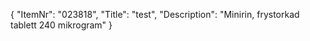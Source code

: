 {
  "ItemNr": "023818",
  "Title": "test",
  "Description": "Minirin, frystorkad tablett 240 mikrogram"
}